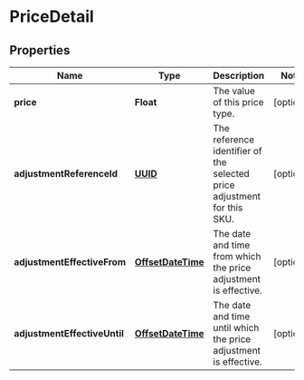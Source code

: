 

# PriceDetail

## Properties

Name | Type | Description | Notes
------------ | ------------- | ------------- | -------------
**price** | **Float** | The value of this price type. |  [optional]
**adjustmentReferenceId** | [**UUID**](UUID.md) | The reference identifier of the selected price adjustment for this SKU. |  [optional]
**adjustmentEffectiveFrom** | [**OffsetDateTime**](OffsetDateTime.md) | The date and time from which the price adjustment is effective. |  [optional]
**adjustmentEffectiveUntil** | [**OffsetDateTime**](OffsetDateTime.md) | The date and time until which the price adjustment is effective. |  [optional]



